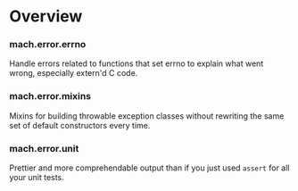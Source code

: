# Overview

### mach.error.errno

Handle errors related to functions that set errno to explain what went wrong, especially extern'd C code.

### mach.error.mixins

Mixins for building throwable exception classes without rewriting the same set of default constructors every time.

### mach.error.unit

Prettier and more comprehendable output than if you just used `assert` for all your unit tests.
